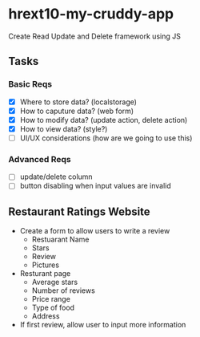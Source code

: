 # hrext10-my-cruddy-app
Create Read Update and Delete framework using JS

 ## Tasks

 ### Basic Reqs
- [x] Where to store data? (localstorage)
- [x] How to caputure data? (web form)
- [x] How to modify data? (update action, delete action)
- [x] How to view data? (style?)
- [ ] UI/UX considerations (how are we going to use this)

 ### Advanced Reqs
- [ ] update/delete column
- [ ] button disabling when input values are invalid

## Restaurant Ratings Website
- Create a form to allow users to write a review
  - Restuarant Name
  - Stars
  - Review
  - Pictures
- Resturant page
  - Average stars
  - Number of reviews
  - Price range
  - Type of food
  - Address
- If first review, allow user to input more information
